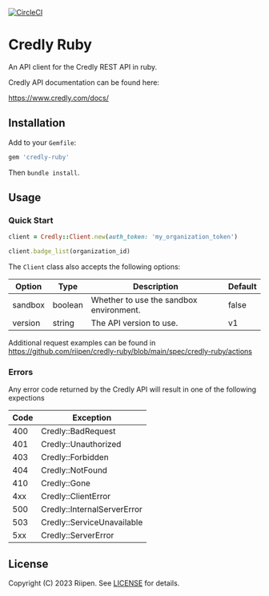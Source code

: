 [![CircleCI](https://dl.circleci.com/status-badge/img/gh/riipen/credly-ruby/tree/main.svg?style=svg)](https://dl.circleci.com/status-badge/redirect/gh/riipen/credly-ruby/tree/main)

# Credly Ruby

An API client for the Credly REST API in ruby.

Credly API documentation can be found here:

https://www.credly.com/docs/

## Installation

Add to your `Gemfile`:

```ruby
gem 'credly-ruby'
```

Then `bundle install`.

## Usage

### Quick Start

```ruby
client = Credly::Client.new(auth_token: 'my_organization_token')

client.badge_list(organization_id)
```

The `Client` class also accepts the following options:

|Option|Type|Description|Default|
|------|----|-----------|-------|
|sandbox|boolean|Whether to use the sandbox environment.|false|
|version|string|The API version to use.|v1|

Additional request examples can be found in https://github.com/riipen/credly-ruby/blob/main/spec/credly-ruby/actions

### Errors

Any error code returned by the Credly API will result in one of the following expections

|Code|Exception|
|----|---------|
|400| Credly::BadRequest|
|401| Credly::Unauthorized|
|403| Credly::Forbidden|
|404| Credly::NotFound|
|410| Credly::Gone|
|4xx| Credly::ClientError|
|500| Credly::InternalServerError|
|503| Credly::ServiceUnavailable|
|5xx| Credly::ServerError|

## License

Copyright (C) 2023 Riipen. See [LICENSE](https://github.com/riipen/credly-ruby/blob/master/LICENSE.md) for details.
